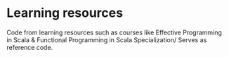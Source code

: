 # Learning resources

Code from learning resources such as courses like Effective Programming in 
Scala & Functional Programming in Scala Specialization/ Serves as reference 
code.
